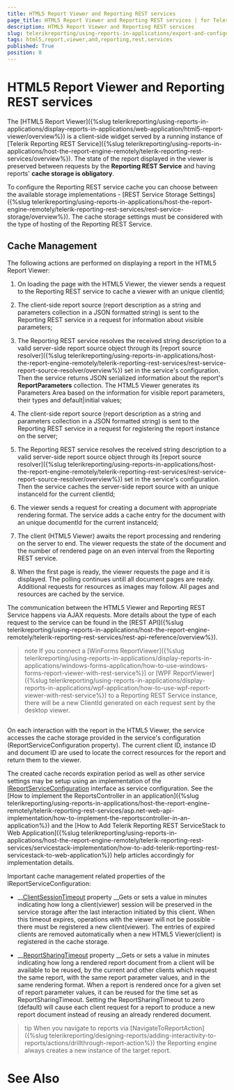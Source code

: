 ```yaml
---
title: HTML5 Report Viewer and Reporting REST services
page_title: HTML5 Report Viewer and Reporting REST services | for Telerik Reporting Documentation
description: HTML5 Report Viewer and Reporting REST services
slug: telerikreporting/using-reports-in-applications/export-and-configure/cache-management/html5-report-viewer-and-reporting-rest-services
tags: html5,report,viewer,and,reporting,rest,services
published: True
position: 0
---
```


# HTML5 Report Viewer and Reporting REST services



The [HTML5 Report Viewer]({%slug telerikreporting/using-reports-in-applications/display-reports-in-applications/web-application/html5-report-viewer/overview%}) is a client-side widget
        served by a running instance of [Telerik Reporting REST Service]({%slug telerikreporting/using-reports-in-applications/host-the-report-engine-remotely/telerik-reporting-rest-services/overview%}).
        The state of the report displayed in the viewer is preserved between requests by the __Reporting REST Service__
        and having reports' __cache storage is obligatory__.
      

To configure the Reporting REST service cache you can choose
        between the available storage implementations - [REST Service Storage Settings]({%slug telerikreporting/using-reports-in-applications/host-the-report-engine-remotely/telerik-reporting-rest-services/rest-service-storage/overview%}).
        The cache storage settings must be considered with the type of hosting of the Reporting REST Service.
      

## Cache Management

The following actions are performed on displaying a report in the HTML5 Report Viewer:

1. On loading the page with the HTML5 Viewer, the viewer sends a request to the Reporting REST service to cache a viewer with an unique clientId;

1. The client-side report source (report description as a string and parameters collection in a JSON formatted string) is sent to the Reporting REST service
              in a request for information about visible parameters;
            

1. The Reporting REST service resolves the received string description to a valid server-side report source object
              through its [report source resolver]({%slug telerikreporting/using-reports-in-applications/host-the-report-engine-remotely/telerik-reporting-rest-services/rest-service-report-source-resolver/overview%}) set in the
              service's configuration. Then the service returns JSON serialized information about
              the report's __ReportParameters__ collection. The HTML5 Viewer generates its Parameters Area
              based on the information for visible report parameters, their types and default|initial values;
            

1. The client-side report source (report description as a string and parameters collection in a JSON formatted string) is sent to the Reporting REST service
              in a request for registering the report instance on the server;
            

1. The Reporting REST service resolves the received string description to a valid server-side report source object
              through its [report source resolver]({%slug telerikreporting/using-reports-in-applications/host-the-report-engine-remotely/telerik-reporting-rest-services/rest-service-report-source-resolver/overview%}) set in the
              service's configuration. Then the service caches the server-side report source with an unique instanceId for the current clientId;
            

1. The viewer sends a request for creating a document with appropriate rendering format.
              The service adds a cache entry for the document with an unique documentId for the current instanceId;
            

1. The client (HTML5 Viewer) awaits the report processing and rendering on the server to end.
              The viewer requests the state of the document and the number of rendered page on an even interval from the Reporting REST service.
            

1. When the first page is ready, the viewer requests the page and it is displayed. The polling continues untill all document pages are ready.
              Additional requests for resources as images may follow. All pages and resources are cached by the service.
            

The communication between the HTML5 Viewer and Reporting REST Service happens via AJAX requests.
          More details about the type of each request to the service can be found in the
          [REST API]({%slug telerikreporting/using-reports-in-applications/host-the-report-engine-remotely/telerik-reporting-rest-services/rest-api-reference/overview%}).

        

>note If you connect a [WinForms ReportViewer]({%slug telerikreporting/using-reports-in-applications/display-reports-in-applications/windows-forms-application/how-to-use-windows-forms-report-viewer-with-rest-service%}) or            [WPF ReportViewer]({%slug telerikreporting/using-reports-in-applications/display-reports-in-applications/wpf-application/how-to-use-wpf-report-viewer-with-rest-service%}) to a Reporting REST Service instance,            there will be a new ClientId generated on each request sent by the desktop viewer.          


## 

On each interaction with the report in the HTML5 Viewer, the service accesses the cache storage provided
          in the service's configuration (ReportServiceConfiguration property).
          The current client ID, instance ID and document ID are used to locate the correct
          resources for the report and return them to the viewer.
        

The created cache records expiration period as well as other service settings may be setup
          using an implementation of the [IReportServiceConfiguration](/reporting/api/Telerik.Reporting.Services.IReportServiceConfiguration)
          interface as service configuration.
          See the [How to implement the ReportsController in an application]({%slug telerikreporting/using-reports-in-applications/host-the-report-engine-remotely/telerik-reporting-rest-services/asp.net-web-api-implementation/how-to-implement-the-reportscontroller-in-an-application%})
          and the [How to Add Telerik Reporting REST ServiceStack to Web Application]({%slug telerikreporting/using-reports-in-applications/host-the-report-engine-remotely/telerik-reporting-rest-services/servicestack-implementation/how-to-add-telerik-reporting-rest-servicestack-to-web-application%})
          help articles accordingly for implementation details.
        

Important cache management related properties of the IReportServiceConfiguration:

* __[ClientSessionTimeout](/reporting/api/Telerik.Reporting.Services.IReportServiceConfiguration#collapsible-Telerik_Reporting_Services_IReportServiceConfiguration_ClientSessionTimeout) property
              __Gets or sets a value in minutes indicating how long a client(viewer) session will be preserved in the service storage after the
              last interaction initiated by this client. When this timeout expires, operations with the viewer will not be possible
              - there must be registered a new client(viewer).
            The entries of expired clients are removed automatically when a new HTML5 Viewer(client) is registered in the cache storage.

* __[ReportSharingTimeout](/reporting/api/Telerik.Reporting.Services.IReportServiceConfiguration#collapsible-Telerik_Reporting_Services_IReportServiceConfiguration_ReportSharingTimeout) property
              __Gets or sets a value in minutes indicating how long a rendered report document from a client will be available to be reused,
              by the current and other clients which request the same report, with the same report parameter values, and in the same rendering format.
              When a report is rendered once for a given set of report parameter values, it can be reused for the
              time set as ReportSharingTimeout. Setting the ReportSharingTimeout to zero (default) will cause each client request for a report to produce a
              new report document instead of reusing an already rendered document.
            

>tip When you navigate to reports via [NavigateToReportAction]({%slug telerikreporting/designing-reports/adding-interactivity-to-reports/actions/drillthrough-report-action%})                the Reporting engine always creates a new instance of the target report.              


# See Also

